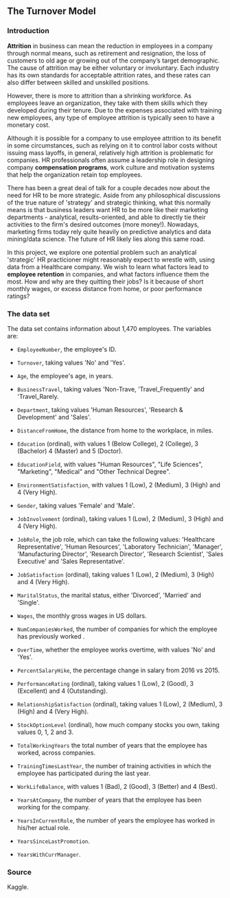 ## The Turnover Model

### Introduction

**Attrition** in business can mean the reduction in employees in a company through normal means, such as retirement and resignation, the loss of customers to old age or growing out of the company’s target demographic. The cause of attrition may be either voluntary or involuntary. Each industry has its own standards for acceptable attrition rates, and these rates can also differ between skilled and unskilled positions.

However, there is more to attrition than a shrinking workforce. As employees leave an organization, they take with them skills which they developed during their tenure. Due to the expenses associated with training new employees, any type of employee attrition is typically seen to have a monetary cost.

Although it is possible for a company to use employee attrition to its benefit in some circumstances, such as relying on it to control labor costs without issuing mass layoffs, in general, relatively high attrition is problematic for companies. HR professionals often assume a leadership role in designing company **compensation programs**, work culture and motivation systems that help the organization retain top employees.

There has been a great deal of talk for a couple decades now about the need for HR to be more strategic. Aside from any philosophical discussions of the true nature of 'strategy' and strategic thinking, what this normally means is that business leaders want HR to be more like their marketing departments - analytical, results-oriented, and able to directly tie their activities to the firm's desired outcomes (more money!). Nowadays, marketing firms today rely quite heavily on predictive analytics and data mining/data science. The future of HR likely lies along this same road. 

In this project, we explore one potential problem such an analytical 'strategic' HR practicioner might reasonably expect to wrestle with, using data from a Healthcare company. We wish to learn what factors lead to **employee retention** in companies, and what factors influence them the most. How and why are they quitting their jobs? Is it because of short monthly wages, or excess distance from home, or poor performance ratings? 

### The data set

The data set contains information about 1,470 employees. The variables are:

* `EmployeeNumber`, the employee's ID.

* `Turnover`, taking values 'No' and 'Yes'.

* `Age`, the employee's age, in years.

* `BusinessTravel`, taking values 'Non-Trave, 'Travel_Frequently' and 'Travel_Rarely.

* `Department`, taking values 'Human Resources', 'Research & Development' and 'Sales'.

* `DistanceFromHome`, the distance from home to the workplace, in miles.

* `Education` (ordinal), with values 1 (Below College), 2 (College), 3 (Bachelor) 4 (Master) and 5 (Doctor).

* `EducationField`, with values "Human Resources", "Life Sciences", "Marketing", "Medical" and "Other Technical Degree".

* `EnvironmentSatisfaction`, with values 1 (Low), 2 (Medium), 3 (High) and 4 (Very High).

* `Gender`, taking values 'Female' and 'Male'.

* `JobInvolvement` (ordinal), taking values 1 (Low), 2 (Medium), 3 (High) and 4 (Very High).

* `JobRole`, the job role, which can take the following values: 'Healthcare Representative', 'Human Resources', 'Laboratory Technician', 'Manager', 'Manufacturing Director', 'Research Director', 'Research Scientist', 'Sales Executive' and 'Sales Representative'.

* `JobSatisfaction` (ordinal), taking values 1 (Low), 2 (Medium), 3 (High) and 4 (Very High).

* `MaritalStatus`, the marital status, either 'Divorced', 'Married' and 'Single'.

* `Wages`, the monthly gross wages in US dollars.

* `NumCompaniesWorked`, the number of companies for which the employee has previously worked .

* `OverTime`, whether the employee works overtime, with values 'No' and 'Yes'.

* `PercentSalaryHike`, the percentage change in salary from 2016 vs 2015.

* `PerformanceRating` (ordinal), taking values 1 (Low), 2 (Good), 3 (Excellent) and 4 (Outstanding).

* `RelationshipSatisfaction` (ordinal), taking values 1 (Low), 2 (Medium), 3 (High) and 4 (Very High).

* `StockOptionLevel` (ordinal), how much company stocks you own, taking values 0, 1, 2 and 3.

* `TotalWorkingYears` the total number of years that the employee has worked, across companies.

* `TrainingTimesLastYear`, the number of training activities in which the employee has participated during the last year.

* `WorkLifeBalance`, with values 1 (Bad), 2 (Good), 3 (Better) and 4 (Best).

* `YearsAtCompany`, the number of years that the employee has been working for the company.

* `YearsInCurrentRole`, the number of years the employee has worked in his/her actual role.

* `YearsSinceLastPromotion`.

* `YearsWithCurrManager`.

### Source

Kaggle.
